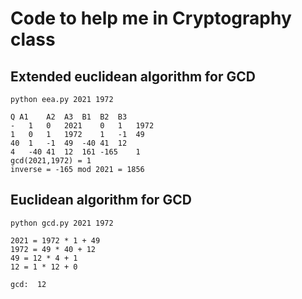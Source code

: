 # Code to help me in Cryptography class

## Extended euclidean algorithm for GCD

```
python eea.py 2021 1972

Q A1	A2	A3	B1	B2	B3
-	1	0	2021	0	1	1972
1	0	1	1972	1	-1	49
40	1	-1	49	-40	41	12
4	-40	41	12	161	-165	1
gcd(2021,1972) = 1
inverse = -165 mod 2021 = 1856
```

## Euclidean algorithm for GCD
```
python gcd.py 2021 1972

2021 = 1972 * 1 + 49
1972 = 49 * 40 + 12
49 = 12 * 4 + 1
12 = 1 * 12 + 0

gcd:  12

```

